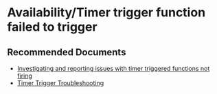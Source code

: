 <properties
	pageTitle="Availability/Timer trigger function failed to trigge"
	description="Availability/Timer trigger function failed to trigge"
	service="microsoft.web"
	resource="functions"
	authors="cts-shrahman,shrahman"
    ms.author="shrahman, finbarr"
	displayOrder=""
	selfHelpType="generic"
	supportTopicIds="32630471"
	resourceTags=""
	productPesIds="16072"
	cloudEnvironments="public, Fairfax"
	articleId="7bb1fc04-dce1-421e-80ed-aea0725ea814"
/>

#  Availability/Timer trigger function failed to trigger

## **Recommended Documents**

* [Investigating and reporting issues with timer triggered functions not firing](https://github.com/Azure/azure-functions-host/wiki/Investigating-and-reporting-issues-with-timer-triggered-functions-not-firing/)<br>
* [Timer Trigger Troubleshooting](https://github.com/Azure/azure-webjobs-sdk-extensions/wiki/TimerTrigger#troubleshooting)

